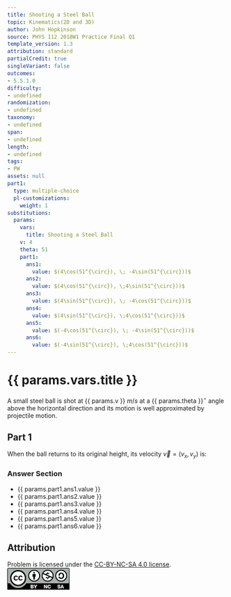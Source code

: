 ```yaml
---
title: Shooting a Steel Ball
topic: Kinematics(2D and 3D)
author: John Hopkinson
source: PHYS 112 2018W1 Practice Final Q1
template_version: 1.3
attribution: standard
partialCredit: true
singleVariant: false
outcomes:
- 5.5.1.0
difficulty:
- undefined
randomization:
- undefined
taxonomy:
- undefined
span:
- undefined
length:
- undefined
tags:
- PW
assets: null
part1:
  type: multiple-choice
  pl-customizations:
    weight: 1
substitutions:
  params:
    vars:
      title: Shooting a Steel Ball
    v: 4
    theta: 51
    part1:
      ans1:
        value: $(4\cos(51^{\circ}), \; -4\sin(51^{\circ}))$
      ans2:
        value: $(4\cos(51^{\circ}), \;4\sin(51^{\circ}))$
      ans3:
        value: $(4\sin(51^{\circ}), \; -4\cos(51^{\circ}))$
      ans4:
        value: $(4\sin(51^{\circ}), \;4\cos(51^{\circ}))$
      ans5:
        value: $(-4\cos(51^{\circ}), \; -4\sin(51^{\circ}))$
      ans6:
        value: $(-4\sin(51^{\circ}), \;4\cos(51^{\circ}))$
---
```

# {{ params.vars.title }}
A small steel ball is shot at {{ params.v }} $m/s$ at a {{ params.theta }}$^{\circ}$ angle above the horizontal direction and its motion is well approximated by projectile motion.

## Part 1

When the ball returns to its original height, its velocity $\overrightarrow{v} = (v_x, v_y)$ is:

### Answer Section

- {{ params.part1.ans1.value }}
- {{ params.part1.ans2.value }}
- {{ params.part1.ans3.value }}
- {{ params.part1.ans4.value }}
- {{ params.part1.ans5.value }}
- {{ params.part1.ans6.value }}

## Attribution

Problem is licensed under the [CC-BY-NC-SA 4.0 license](https://creativecommons.org/licenses/by-nc-sa/4.0/).<br> ![The Creative Commons 4.0 license requiring attribution-BY, non-commercial-NC, and share-alike-SA license.](https://raw.githubusercontent.com/firasm/bits/master/by-nc-sa.png)